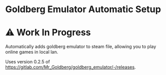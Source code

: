 # Goldberg Emulator Automatic Setup

# ⚠️ Work In Progress

Automatically adds goldberg emulator to steam file, allowing you to play online games in local lan.

Uses version 0.2.5 of https://gitlab.com/Mr_Goldberg/goldberg_emulator/-/releases.
